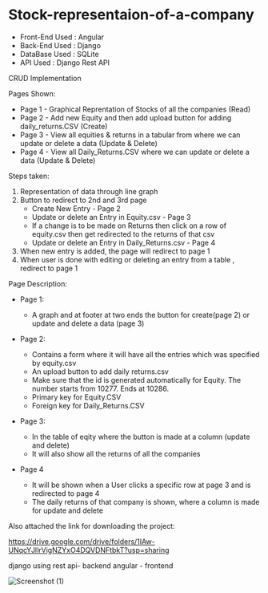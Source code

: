 # Stock-representaion-of-a-company

- Front-End Used : Angular
- Back-End Used : Django
- DataBase Used : SQLite
- API Used : Django Rest API

CRUD Implementation

Pages Shown:

- Page 1 - Graphical Reprentation of Stocks of all the companies (Read)
- Page 2 - Add new Equity and then add upload button for adding daily_returns.CSV (Create)
- Page 3 - View all equities & returns in a tabular from where we can update or delete a data (Update & Delete)
- Page 4 - View all Daily_Returns.CSV where we can update or delete a data (Update & Delete)

Steps taken:
1. Representation of data through line graph
2. Button to redirect to 2nd and 3rd page 
    - Create New Entry - Page 2
    - Update or delete an Entry in Equity.csv - Page 3 
    - If a change is to be made on Returns then click on a row of equity.csv then get redirected to the returns of that csv
    - Update or delete an Entry in Daily_Returns.csv - Page 4 
3. When new entry is added, the page will redirect to page 1
4. When user is done with editing or deleting an entry from a table , redirect to page 1

Page Description:

- Page 1: 
  - A graph and at footer at two ends the button for create(page 2) or update and delete a data (page 3)

- Page 2:
  - Contains a form where it will have all the entries which was specified by equity.csv
  - An upload button to add daily returns.csv 
   - Make sure that the id is generated automatically for Equity. The number starts from 10277. Ends at 10286.
   - Primary key for Equity.CSV 
   - Foreign key for Daily_Returns.CSV
  
- Page 3:
  - In the table of eqity where the button is made at a column (update and delete)
  - It will also show all the returns of all the companies

- Page 4
  - It will be shown when a User clicks a specific row at page 3 and is redirected to page 4
  - The daily returns of that company is shown, where a column is made for update and delete
  
  
 Also attached the link for downloading the project:
 
 https://drive.google.com/drive/folders/1IAw-UNqcYJIlrVigNZYxO4DQVDNFtbkT?usp=sharing
 
 django using rest api- backend
 angular - frontend
 
![Screenshot (1)](https://user-images.githubusercontent.com/86378665/190928270-491b1562-c8e7-4286-910c-b075f35fa9ee.png)


